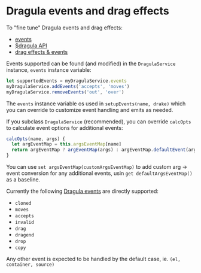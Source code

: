 # Dragula events and drag effects

To "fine tune" Dragula events and drag effects:

- [events](https://github.com/kristianmandrup/vue2-dragula#events)
- [$dragula API](https://github.com/kristianmandrup/vue2-dragula#dragula)
- [drag effects & events](https://github.com/kristianmandrup/vue2-dragula#adding-drag-effects)

Events supported can be found (and modified) in the `DragulaService` instance, `events` instance variable:

```js
let supportedEvents = myDragulaService.events
myDragulaService.addEvents('accepts', 'moves')
myDragulaService.removeEvents('out', 'over')
```

The `events` instance variable os used in `setupEvents(name, drake)` which you can override to customize event handling and emits as needed.

If you subclass `DragulaService` (recommended), you can override `calcOpts` to calculate event options for additional events:

```js
calcOpts(name, args) {
  let argEventMap = this.argsEventMap[name]
  return argEventMap ? argEventMap(args) : argEventMap.defaultEvent(args)
}
```

You can use `set argsEventMap(customArgsEventMap)` to add custom arg -> event conversion for any additional events, usin `get defaultArgsEventMap()` as
a baseline.

Currently the following [Dragula events](https://github.com/bevacqua/dragula#drakeon-events) are directly supported:

- `cloned`
- `moves`
- `accepts`
- `invalid`
- `drag`
- `dragend`
- `drop`
- `copy`

Any other event is expected to be handled by the default case, ie. `(el, container, source)`
